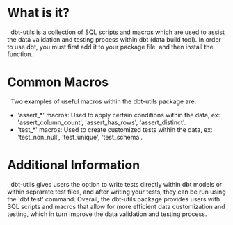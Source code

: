 # What is it?
&nbsp; dbt-utils is a collection of SQL scripts and macros which are used to assist the data validation and testing process within dbt (data build tool). In order to use dbt, you must first add it to your package file, and then install the function.

# Common Macros
&nbsp; Two examples of useful macros within the dbt-utils package are:
- 'assert_*' macros: Used to apply certain conditions within the data, ex: 'assert_column_count', 'assert_has_rows', 'assert_distinct'.
- 'test_*' macros: Used to create customized tests within the data, ex: 'test_non_null', 'test_unique', 'test_schema'.

# Additional Information
&nbsp; dbt-utils gives users the option to write tests directly within dbt models or within seprarate test files, and after writing your tests, they can be run using the 'dbt test' command. Overall, the dbt-utils package provides users with SQL scripts and macros that allow for more efficient data customization and testing, which in turn improve the data validation and testing process.

